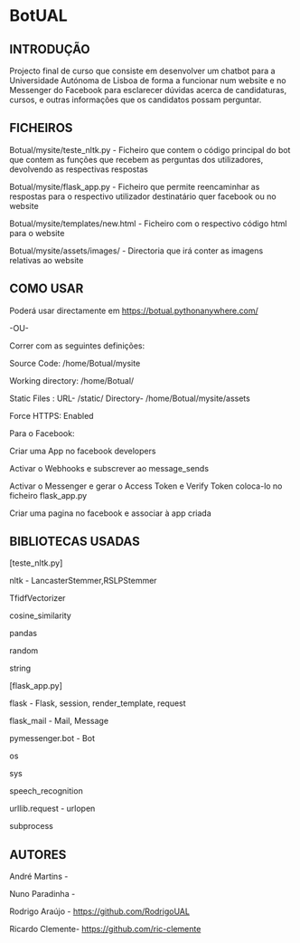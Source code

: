 # BotUAL


## **INTRODUÇÃO**

Projecto final de curso que consiste em desenvolver um chatbot para a Universidade Autónoma de Lisboa de forma a funcionar num website e no Messenger do Facebook para esclarecer dúvidas acerca de candidaturas, cursos, e outras informações que os candidatos possam perguntar. 


## **FICHEIROS**

Botual/mysite/teste_nltk.py - Ficheiro que contem o código principal do bot que contem as funções que recebem as perguntas dos utilizadores, devolvendo as respectivas respostas

Botual/mysite/flask_app.py - Ficheiro que permite reencaminhar as respostas para o respectivo utilizador destinatário quer facebook ou no website

Botual/mysite/templates/new.html - Ficheiro com o respectivo código html para o website

Botual/mysite/assets/images/ - Directoria que irá conter as imagens relativas ao website
        

## **COMO USAR**

Poderá usar directamente em https://botual.pythonanywhere.com/

-OU-

Correr com as seguintes definições:

Source Code: /home/Botual/mysite

Working directory: /home/Botual/

Static Files : URL- /static/ Directory- /home/Botual/mysite/assets

Force HTTPS: Enabled



Para o Facebook:

Criar uma App no facebook developers

Activar o Webhooks e subscrever ao message_sends

Activar o Messenger e gerar o Access Token e Verify Token coloca-lo no ficheiro flask_app.py

Criar uma pagina no facebook e associar à app criada








## **BIBLIOTECAS USADAS**

[teste_nltk.py]

nltk - LancasterStemmer,RSLPStemmer

TfidfVectorizer

cosine_similarity

pandas

random 

string

[flask_app.py]

flask - Flask, session, render_template, request

flask_mail - Mail, Message

pymessenger.bot - Bot

os

sys

speech_recognition

urllib.request - urlopen

subprocess
        

## **AUTORES**

André Martins - 

Nuno Paradinha - 

Rodrigo Araújo - https://github.com/RodrigoUAL

Ricardo Clemente- https://github.com/ric-clemente
